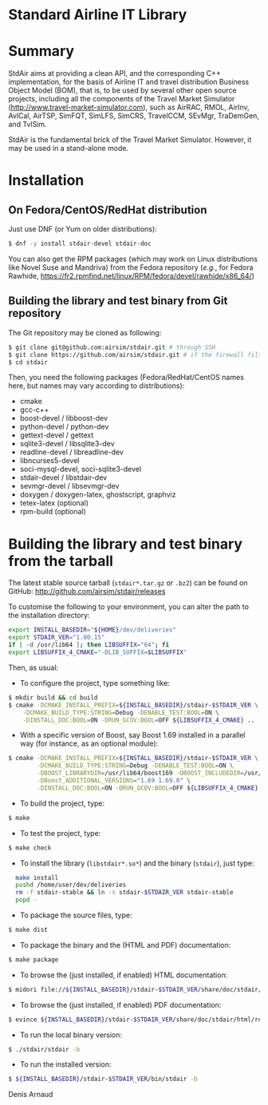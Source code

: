 Standard Airline IT Library
===========================

# Summary

StdAir aims at providing a clean API, and the corresponding C++
implementation, for the basis of Airline IT and travel distribution
Business Object Model (BOM), that is, to be used by several other
open source projects, including all the components of the Travel
Market Simulator (http://www.travel-market-simulator.com), such as
AirRAC, RMOL, AirInv, AvlCal, AirTSP, SimFQT, SimLFS, SimCRS,
TravelCCM, SEvMgr, TraDemGen, and TvlSim.

StdAir is the fundamental brick of the Travel Market Simulator.
However, it may be used in a stand-alone mode.

# Installation

## On Fedora/CentOS/RedHat distribution
Just use DNF (or Yum on older distributions):
```bash
$ dnf -y install stdair-devel stdair-doc
```

You can also get the RPM packages (which may work on Linux
distributions like Novel Suse and Mandriva) from the Fedora repository
(_e.g._, for Fedora Rawhide, 
https://fr2.rpmfind.net/linux/RPM/fedora/devel/rawhide/x86_64/)


## Building the library and test binary from Git repository
The Git repository may be cloned as following:
```bash
$ git clone git@github.com:airsim/stdair.git # through SSH
$ git clone https://github.com/airsim/stdair.git # if the firewall filters SSH
$ cd stdair
```

Then, you need the following packages (Fedora/RedHat/CentOS names here, 
but names may vary according to distributions):
* cmake
* gcc-c++
* boost-devel / libboost-dev
* python-devel / python-dev
* gettext-devel / gettext
* sqlite3-devel / libsqlite3-dev
* readline-devel / libreadline-dev
* libncurses5-devel
* soci-mysql-devel, soci-sqlite3-devel
* stdair-devel / libstdair-dev
* sevmgr-devel / libsevmgr-dev
* doxygen / doxygen-latex, ghostscript, graphviz
* tetex-latex (optional)
* rpm-build (optional)


# Building the library and test binary from the tarball
The latest stable source tarball (`stdair*.tar.gz` or `.bz2`) can be
found on GitHub: http://github.com/airsim/stdair/releases

To customise the following to your environment, you can alter the path
to the installation directory:
```bash
export INSTALL_BASEDIR="${HOME}/dev/deliveries"
export STDAIR_VER="1.00.15"
if [ -d /usr/lib64 ]; then LIBSUFFIX="64"; fi
export LIBSUFFIX_4_CMAKE="-DLIB_SUFFIX=$LIBSUFFIX"
```

Then, as usual:
* To configure the project, type something like:
```bash
$ mkdir build && cd build
$ cmake -DCMAKE_INSTALL_PREFIX=${INSTALL_BASEDIR}/stdair-$STDAIR_VER \
	-DCMAKE_BUILD_TYPE:STRING=Debug -DENABLE_TEST:BOOL=ON \
	-DINSTALL_DOC:BOOL=ON -DRUN_GCOV:BOOL=OFF ${LIBSUFFIX_4_CMAKE} ..
```
* With a specific version of Boost, say Boost 1.69 installed in a parallel way
  (for instance, as an optional module):
```bash
$ cmake -DCMAKE_INSTALL_PREFIX=${INSTALL_BASEDIR}/stdair-$STDAIR_VER \
        -DCMAKE_BUILD_TYPE:STRING=Debug -DENABLE_TEST:BOOL=ON \
        -DBOOST_LIBRARYDIR=/usr/lib64/boost169 -DBOOST_INCLUDEDIR=/usr/include/boost169 \
        -DBoost_ADDITIONAL_VERSIONS="1.69 1.69.0" \
        -DINSTALL_DOC:BOOL=ON -DRUN_GCOV:BOOL=OFF ${LIBSUFFIX_4_CMAKE} ..
```
* To build the project, type:
```bash
$ make
```
* To test the project, type:
```bash
$ make check
```
* To install the library (`libstdair*.so*`) and the binary (`stdair`), just type:
```bash
  make install
  pushd /home/user/dev/deliveries
  rm -f stdair-stable && ln -s stdair-$STDAIR_VER stdair-stable
  popd -
```
* To package the source files, type:
```bash
$ make dist
```
* To package the binary and the (HTML and PDF) documentation:
```bash
$ make package
```
* To browse the (just installed, if enabled) HTML documentation:
```bash
$ midori file://${INSTALL_BASEDIR}/stdair-$STDAIR_VER/share/doc/stdair/html/index.html
```
* To browse the (just installed, if enabled) PDF documentation:
```bash
$ evince ${INSTALL_BASEDIR}/stdair-$STDAIR_VER/share/doc/stdair/html/refman.pdf
```
* To run the local binary version:
```bash
$ ./stdair/stdair -b
```
* To run the installed version:
```bash
$ ${INSTALL_BASEDIR}/stdair-$STDAIR_VER/bin/stdair -b
```

Denis Arnaud

